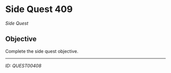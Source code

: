 # Side Quest 409

*Side Quest*

## Objective
Complete the side quest objective.

---
*ID: QUEST00408*